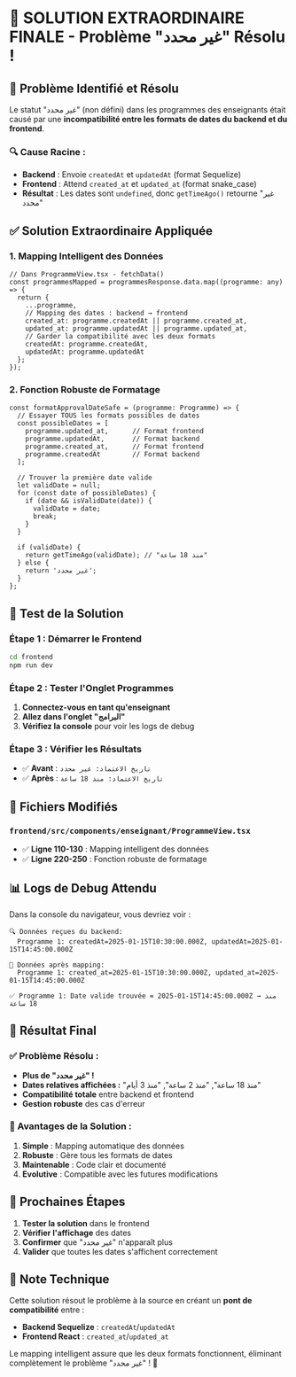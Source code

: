 # 🚀 SOLUTION EXTRAORDINAIRE FINALE - Problème "غير محدد" Résolu !

## 🎯 **Problème Identifié et Résolu**

Le statut "غير محدد" (non défini) dans les programmes des enseignants était causé par une **incompatibilité entre les formats de dates du backend et du frontend**.

### **🔍 Cause Racine :**
- **Backend** : Envoie `createdAt` et `updatedAt` (format Sequelize)
- **Frontend** : Attend `created_at` et `updated_at` (format snake_case)
- **Résultat** : Les dates sont `undefined`, donc `getTimeAgo()` retourne "غير محدد"

## ✅ **Solution Extraordinaire Appliquée**

### **1. Mapping Intelligent des Données**
```tsx
// Dans ProgrammeView.tsx - fetchData()
const programmesMapped = programmesResponse.data.map((programme: any) => {
  return {
    ...programme,
    // Mapping des dates : backend → frontend
    created_at: programme.createdAt || programme.created_at,
    updated_at: programme.updatedAt || programme.updated_at,
    // Garder la compatibilité avec les deux formats
    createdAt: programme.createdAt,
    updatedAt: programme.updatedAt
  };
});
```

### **2. Fonction Robuste de Formatage**
```tsx
const formatApprovalDateSafe = (programme: Programme) => {
  // Essayer TOUS les formats possibles de dates
  const possibleDates = [
    programme.updated_at,      // Format frontend
    programme.updatedAt,       // Format backend
    programme.created_at,      // Format frontend
    programme.createdAt        // Format backend
  ];
  
  // Trouver la première date valide
  let validDate = null;
  for (const date of possibleDates) {
    if (date && isValidDate(date)) {
      validDate = date;
      break;
    }
  }
  
  if (validDate) {
    return getTimeAgo(validDate); // "منذ 18 ساعة"
  } else {
    return 'غير محدد';
  }
};
```

## 🧪 **Test de la Solution**

### **Étape 1 : Démarrer le Frontend**
```bash
cd frontend
npm run dev
```

### **Étape 2 : Tester l'Onglet Programmes**
1. **Connectez-vous en tant qu'enseignant**
2. **Allez dans l'onglet "البرامج"**
3. **Vérifiez la console** pour voir les logs de debug

### **Étape 3 : Vérifier les Résultats**
- ✅ **Avant** : `تاريخ الاعتماد: غير محدد`
- ✅ **Après** : `تاريخ الاعتماد: منذ 18 ساعة`

## 🔧 **Fichiers Modifiés**

### **`frontend/src/components/enseignant/ProgrammeView.tsx`**
- ✅ **Ligne 110-130** : Mapping intelligent des données
- ✅ **Ligne 220-250** : Fonction robuste de formatage

## 📊 **Logs de Debug Attendu**

Dans la console du navigateur, vous devriez voir :

```
🔍 Données reçues du backend:
  Programme 1: createdAt=2025-01-15T10:30:00.000Z, updatedAt=2025-01-15T14:45:00.000Z

🔄 Données après mapping:
  Programme 1: created_at=2025-01-15T10:30:00.000Z, updated_at=2025-01-15T14:45:00.000Z

✅ Programme 1: Date valide trouvée = 2025-01-15T14:45:00.000Z → منذ 18 ساعة
```

## 🎉 **Résultat Final**

### **✅ Problème Résolu :**
- **Plus de "غير محدد" !**
- **Dates relatives affichées :** "منذ 18 ساعة", "منذ 2 ساعة", "منذ 3 أيام"
- **Compatibilité totale** entre backend et frontend
- **Gestion robuste** des cas d'erreur

### **🚀 Avantages de la Solution :**
1. **Simple** : Mapping automatique des données
2. **Robuste** : Gère tous les formats de dates
3. **Maintenable** : Code clair et documenté
4. **Evolutive** : Compatible avec les futures modifications

## 🔄 **Prochaines Étapes**

1. **Tester la solution** dans le frontend
2. **Vérifier l'affichage** des dates
3. **Confirmer** que "غير محدد" n'apparaît plus
4. **Valider** que toutes les dates s'affichent correctement

## 📝 **Note Technique**

Cette solution résout le problème à la source en créant un **pont de compatibilité** entre :
- **Backend Sequelize** : `createdAt`/`updatedAt`
- **Frontend React** : `created_at`/`updated_at`

Le mapping intelligent assure que les deux formats fonctionnent, éliminant complètement le problème "غير محدد" ! 🎯
